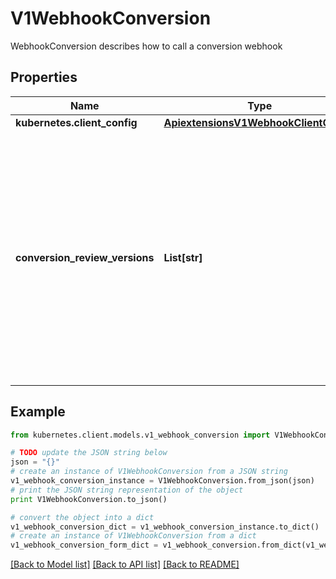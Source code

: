 # V1WebhookConversion

WebhookConversion describes how to call a conversion webhook

## Properties
Name | Type | Description | Notes
------------ | ------------- | ------------- | -------------
**kubernetes.client_config** | [**ApiextensionsV1WebhookClientConfig**](ApiextensionsV1WebhookClientConfig.md) |  | [optional] 
**conversion_review_versions** | **List[str]** | conversionReviewVersions is an ordered list of preferred &#x60;ConversionReview&#x60; versions the Webhook expects. The API server will use the first version in the list which it supports. If none of the versions specified in this list are supported by API server, conversion will fail for the custom resource. If a persisted Webhook configuration specifies allowed versions and does not include any versions known to the API Server, calls to the webhook will fail. | 

## Example

```python
from kubernetes.client.models.v1_webhook_conversion import V1WebhookConversion

# TODO update the JSON string below
json = "{}"
# create an instance of V1WebhookConversion from a JSON string
v1_webhook_conversion_instance = V1WebhookConversion.from_json(json)
# print the JSON string representation of the object
print V1WebhookConversion.to_json()

# convert the object into a dict
v1_webhook_conversion_dict = v1_webhook_conversion_instance.to_dict()
# create an instance of V1WebhookConversion from a dict
v1_webhook_conversion_form_dict = v1_webhook_conversion.from_dict(v1_webhook_conversion_dict)
```
[[Back to Model list]](../README.md#documentation-for-models) [[Back to API list]](../README.md#documentation-for-api-endpoints) [[Back to README]](../README.md)


